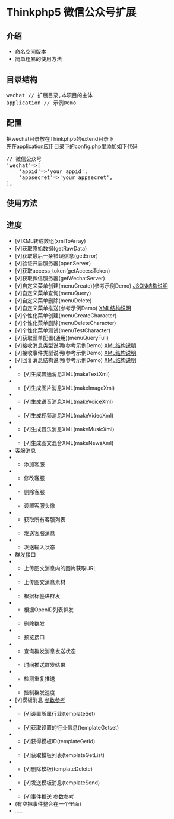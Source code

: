 Thinkphp5 微信公众号扩展
=======
## 介绍
 * 命名空间版本
 * 简单粗暴的使用方法

## 目录结构
<pre>
wechat // 扩展目录,本项目的主体
application // 示例Demo
</pre>

## 配置  
把wechat目录放在Thinkphp5的extend目录下  
先在application应用目录下的config.php里添加如下代码
<pre>
// 微信公众号
'wechat'=>[
    'appid'=>'your appid',
    'appsecret'=>'your appsecret',
],
</pre>

## 使用方法

## 进度
 * [√]XML转成数组(xmlToArray)
 * [√]获取原始数据(getRawData)
 * [√]获取最后一条错误信息(getError)
 * [√]验证开启服务器(openServer)
 * [√]获取access_token(getAccessToken)
 * [√]获取微信服务器(getWechatServer)
 * [√]自定义菜单创建(menuCreate)(参考示例Demo) [JSON结构说明](https://mp.weixin.qq.com/wiki?t=resource/res_main&id=mp1421141013)
 * [√]自定义菜单查询(menuQuery)
 * [√]自定义菜单删除(menuDelete)
 * [√]自定义菜单推送(参考示例Demo) [XML结构说明](https://mp.weixin.qq.com/wiki?t=resource/res_main&id=mp1421141013)
 * [√]个性化菜单创建(menuCreateCharacter)
 * [√]个性化菜单删除(menuDeleteCharacter)
 * [√]个性化菜单测试(menuTestCharacter)
 * [√]获取菜单配置(通用)(menuQueryFull)
 * [√]接收消息类型说明(参考示例Demo) [XML结构说明](https://mp.weixin.qq.com/wiki?t=resource/res_main&id=mp1421140453)
 * [√]接收事件类型说明(参考示例Demo) [XML结构说明](https://mp.weixin.qq.com/wiki?t=resource/res_main&id=mp1421140454)
 * [√]回复消息结构说明(参考示例Demo) [XML结构说明](https://mp.weixin.qq.com/wiki?t=resource/res_main&id=mp1421140543)
 *  * [√]生成普通消息XML(makeTextXml)
 *  * [√]生成图片消息XML(makeImageXml)
 *  * [√]生成语音消息XML(makeVoiceXml)
 *  * [√]生成视频消息XML(makeVideoXml)
 *  * [√]生成音乐消息XML(makeMusicXml)
 *  * [√]生成图文混合XML(makeNewsXml)
 * 客服消息
 *  * 添加客服
 *  * 修改客服
 *  * 删除客服
 *  * 设置客服头像
 *  * 获取所有客服列表
 *  * 发送客服消息
 *  * 发送输入状态
 * 群发接口
 *  * 上传图文消息内的图片获取URL
 *  * 上传图文消息素材
 *  * 根据标签进群发
 *  * 根据OpenID列表群发
 *  * 删除群发
 *  * 预览接口
 *  * 查询群发消息发送状态
 *  * 时间推送群发结果
 *  * 检测重复推送
 *  * 控制群发速度
 * [√]模板消息 [参数参考](https://mp.weixin.qq.com/wiki?t=resource/res_main&id=mp1433751277)
 *  * [√]设置所属行业(templateSet)
 *  * [√]获取设置的行业信息(templateGetset)
 *  * [√]获得模板ID(templateGetId)
 *  * [√]获取模板列表(templateGetList)
 *  * [√]删除模板(templateDelete)
 *  * [√]发送模板消息(templateSend)
 *  * [√]事件推送 [参数参考](https://mp.weixin.qq.com/wiki?t=resource/res_main&id=mp1433751277)
 * (有空把事件整合在一个里面)
 * .....